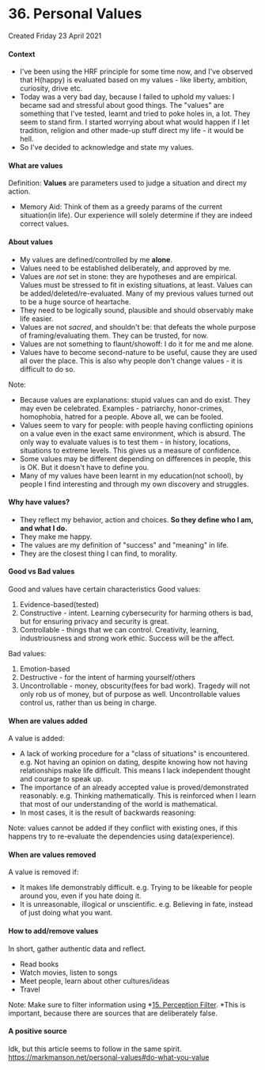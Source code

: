 # 36. Personal Values
Created Friday 23 April 2021

#### Context

* I've been using the HRF principle for some time now, and I've observed that H(happy) is evaluated based on my values - like liberty, ambition, curiosity, drive etc.
* Today was a very bad day, because I failed to uphold my values: I became sad and stressful about good things. The "values" are something that I've tested, learnt and tried to poke holes in, a lot. They seem to stand firm. I started worrying about what would happen if I let tradition, religion and other made-up stuff direct my life - it would be hell.
* So I've decided to acknowledge and state my values.


#### What are values
Definition: **Values** are parameters used to judge a situation and direct my action.

* Memory Aid: Think of them as a greedy params of the current situation(in life). Our experience will solely determine if they are indeed correct values.


#### About values

* My values are defined/controlled by me **alone**.
* Values need to be established deliberately, and approved by me.
* Values are *not* set in stone: they are hypotheses and are empirical. Values must be stressed to fit in existing situations, at least. Values can be added/deleted/re-evaluated. Many of my previous values turned out to be a huge source of heartache.
* They need to be logically sound, plausible and should observably make life easier.
* Values are not *sacred*, and shouldn't be: that defeats the whole purpose of framing/evaluating them. They can be trusted, for now.
* Values are not something to flaunt/showoff: I do it for me and me alone.
* Values have to become second-nature to be useful, cause they are used all over the place. This is also why people don't change values - it is difficult to do so.


Note:

* Because values are explanations: stupid values can and do exist. They may even be celebrated. Examples - patriarchy, honor-crimes, homophobia, hatred for a people. Above all, we can be fooled.
* Values seem to vary for people: with people having conflicting opinions on a value even in the exact same environment, which is absurd. The only way to evaluate values is to test them - in history, locations, situations to extreme levels. This gives us a measure of confidence.
* Some values may be different depending on differences in people, this is OK. But it doesn't have to define you.
* Many of my values have been learnt in my education(not school), by people I find interesting and through my own discovery and struggles.


#### Why have values?

* They reflect my behavior, action and choices. **So they define who I am, and what I do.**
* They make me happy.
* The values are my definition of "success" and "meaning" in life.
* They are the closest thing I can find, to morality.


#### Good vs Bad values
Good and values have certain characteristics
Good values:

1. Evidence-based(tested)
2. Constructive - intent. Learning cybersecurity for harming others is bad, but for ensuring privacy and security is great.
3. Controllable - things that we can control. Creativity, learning, industriousness and strong work ethic. Success will be the affect.


Bad values:

1. Emotion-based
2. Destructive - for the intent of harming yourself/others
3. Uncontrollable - money, obscurity(fees for bad work). Tragedy will not only rob us of money, but of purpose as well. Uncontrollable values control us, rather than us being in charge.


#### When are values added
A value is added:

* A lack of working procedure for a "class of situations" is encountered. e.g. Not having an opinion on dating, despite knowing how not having relationships make life difficult. This means I lack independent thought and courage to speak up.
* The importance of an already accepted value is proved/demonstrated reasonably. e.g. Thinking mathematically. This is reinforced when I learn that most of our understanding of the world is mathematical.
* In most cases, it is the result of backwards reasoning: 

Note: values cannot be added if they conflict with existing ones, if this happens try to re-evaluate the dependencies using data(experience).

#### When are values removed
A value is removed if:

* It makes life demonstrably difficult. e.g. Trying to be likeable for people around you, even if you hate doing it.
* It is unreasonable, illogical or unscientific. e.g. Believing in fate, instead of just doing what you want.


#### How to add/remove values
In short, gather authentic data and reflect.

* Read books
* Watch movies, listen to songs
* Meet people, learn about other cultures/ideas
* Travel


Note: Make sure to filter information using *[15. Perception Filter](./15._Perception_Filter.md). *This is important, because there are sources that are deliberately false.

#### A positive source
Idk, but this article seems to follow in the same spirit.
<https://markmanson.net/personal-values#do-what-you-value>

